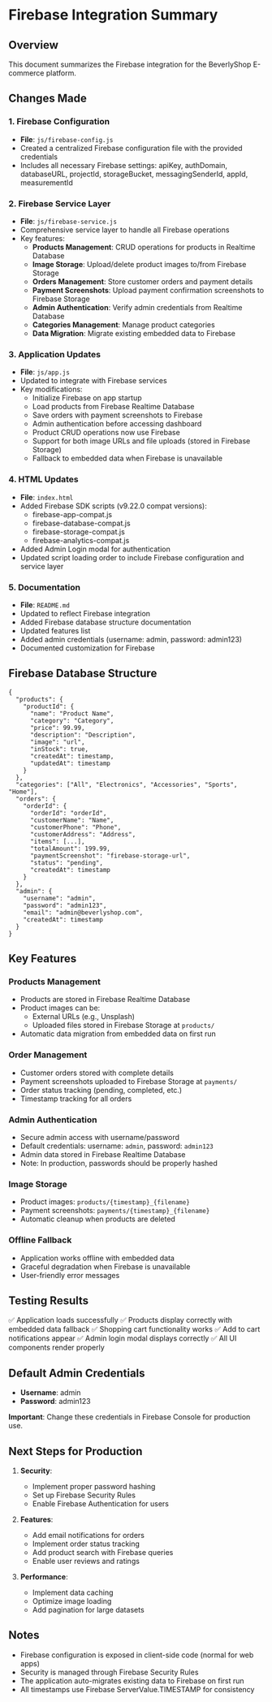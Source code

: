 # Firebase Integration Summary

## Overview
This document summarizes the Firebase integration for the BeverlyShop E-commerce platform.

## Changes Made

### 1. Firebase Configuration
- **File**: `js/firebase-config.js`
- Created a centralized Firebase configuration file with the provided credentials
- Includes all necessary Firebase settings: apiKey, authDomain, databaseURL, projectId, storageBucket, messagingSenderId, appId, measurementId

### 2. Firebase Service Layer
- **File**: `js/firebase-service.js`
- Comprehensive service layer to handle all Firebase operations
- Key features:
  - **Products Management**: CRUD operations for products in Realtime Database
  - **Image Storage**: Upload/delete product images to/from Firebase Storage
  - **Orders Management**: Store customer orders and payment details
  - **Payment Screenshots**: Upload payment confirmation screenshots to Firebase Storage
  - **Admin Authentication**: Verify admin credentials from Realtime Database
  - **Categories Management**: Manage product categories
  - **Data Migration**: Migrate existing embedded data to Firebase

### 3. Application Updates
- **File**: `js/app.js`
- Updated to integrate with Firebase services
- Key modifications:
  - Initialize Firebase on app startup
  - Load products from Firebase Realtime Database
  - Save orders with payment screenshots to Firebase
  - Admin authentication before accessing dashboard
  - Product CRUD operations now use Firebase
  - Support for both image URLs and file uploads (stored in Firebase Storage)
  - Fallback to embedded data when Firebase is unavailable

### 4. HTML Updates
- **File**: `index.html`
- Added Firebase SDK scripts (v9.22.0 compat versions):
  - firebase-app-compat.js
  - firebase-database-compat.js
  - firebase-storage-compat.js
  - firebase-analytics-compat.js
- Added Admin Login modal for authentication
- Updated script loading order to include Firebase configuration and service layer

### 5. Documentation
- **File**: `README.md`
- Updated to reflect Firebase integration
- Added Firebase database structure documentation
- Updated features list
- Added admin credentials (username: admin, password: admin123)
- Documented customization for Firebase

## Firebase Database Structure

```
{
  "products": {
    "productId": {
      "name": "Product Name",
      "category": "Category",
      "price": 99.99,
      "description": "Description",
      "image": "url",
      "inStock": true,
      "createdAt": timestamp,
      "updatedAt": timestamp
    }
  },
  "categories": ["All", "Electronics", "Accessories", "Sports", "Home"],
  "orders": {
    "orderId": {
      "orderId": "orderId",
      "customerName": "Name",
      "customerPhone": "Phone",
      "customerAddress": "Address",
      "items": [...],
      "totalAmount": 199.99,
      "paymentScreenshot": "firebase-storage-url",
      "status": "pending",
      "createdAt": timestamp
    }
  },
  "admin": {
    "username": "admin",
    "password": "admin123",
    "email": "admin@beverlyshop.com",
    "createdAt": timestamp
  }
}
```

## Key Features

### Products Management
- Products are stored in Firebase Realtime Database
- Product images can be:
  - External URLs (e.g., Unsplash)
  - Uploaded files stored in Firebase Storage at `products/`
- Automatic data migration from embedded data on first run

### Order Management
- Customer orders stored with complete details
- Payment screenshots uploaded to Firebase Storage at `payments/`
- Order status tracking (pending, completed, etc.)
- Timestamp tracking for all orders

### Admin Authentication
- Secure admin access with username/password
- Default credentials: username: `admin`, password: `admin123`
- Admin data stored in Firebase Realtime Database
- Note: In production, passwords should be properly hashed

### Image Storage
- Product images: `products/{timestamp}_{filename}`
- Payment screenshots: `payments/{timestamp}_{filename}`
- Automatic cleanup when products are deleted

### Offline Fallback
- Application works offline with embedded data
- Graceful degradation when Firebase is unavailable
- User-friendly error messages

## Testing Results

✅ Application loads successfully
✅ Products display correctly with embedded data fallback
✅ Shopping cart functionality works
✅ Add to cart notifications appear
✅ Admin login modal displays correctly
✅ All UI components render properly

## Default Admin Credentials

- **Username**: admin
- **Password**: admin123

**Important**: Change these credentials in Firebase Console for production use.

## Next Steps for Production

1. **Security**:
   - Implement proper password hashing
   - Set up Firebase Security Rules
   - Enable Firebase Authentication for users
   
2. **Features**:
   - Add email notifications for orders
   - Implement order status tracking
   - Add product search with Firebase queries
   - Enable user reviews and ratings

3. **Performance**:
   - Implement data caching
   - Optimize image loading
   - Add pagination for large datasets

## Notes

- Firebase configuration is exposed in client-side code (normal for web apps)
- Security is managed through Firebase Security Rules
- The application auto-migrates existing data to Firebase on first run
- All timestamps use Firebase ServerValue.TIMESTAMP for consistency

